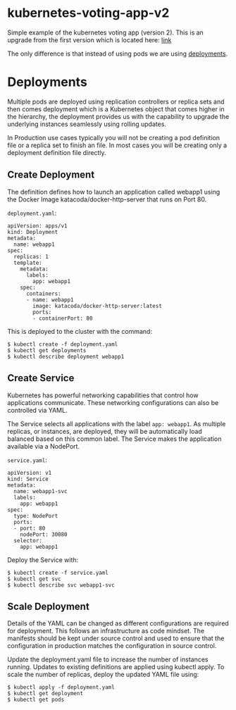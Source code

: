 # kubernetes-voting-app-v2

Simple example of the kubernetes voting app (version 2). This is an upgrade from the
first version which is located here: [link](https://github.com/karantan/kubernetes-voting-app-v1)

The only difference is that instead of using pods we are using [deployments](https://kubernetes.io/docs/concepts/workloads/controllers/deployment/).


# Deployments

Multiple pods are deployed using replication controllers or replica sets and then
comes deployment which is a Kubernetes object that comes higher in the hierarchy, the
deployment provides us with the capability to upgrade the underlying instances
seamlessly using rolling updates.

In Production use cases typically you will not be creating a pod definition file or
a replica set to finish an file. In most cases you will be creating only a deployment
definition file directly.


## Create Deployment

The definition defines how to launch an application called webapp1 using the Docker
Image katacoda/docker-http-server that runs on Port 80.


`deployment.yaml`:
```
apiVersion: apps/v1
kind: Deployment
metadata:
  name: webapp1
spec:
  replicas: 1
  template:
    metadata:
      labels:
        app: webapp1
    spec:
      containers:
      - name: webapp1
        image: katacoda/docker-http-server:latest
        ports:
        - containerPort: 80
```

This is deployed to the cluster with the command:

```
$ kubectl create -f deployment.yaml
$ kubectl get deployments
$ kubectl describe deployment webapp1
```


## Create Service

Kubernetes has powerful networking capabilities that control how applications
communicate. These networking configurations can also be controlled via YAML.

The Service selects all applications with the label `app: webapp1`. As multiple replicas, or
instances, are deployed, they will be automatically load balanced based on this common
label. The Service makes the application available via a NodePort.

`service.yaml`:
```
apiVersion: v1
kind: Service
metadata:
  name: webapp1-svc
  labels:
    app: webapp1
spec:
  type: NodePort
  ports:
  - port: 80
    nodePort: 30080
  selector:
    app: webapp1
```

Deploy the Service with:

```
$ kubectl create -f service.yaml
$ kubectl get svc
$ kubectl describe svc webapp1-svc
```

## Scale Deployment

Details of the YAML can be changed as different configurations are required for
deployment. This follows an infrastructure as code mindset. The manifests should be
kept under source control and used to ensure that the configuration in production
matches the configuration in source control.

Update the deployment.yaml file to increase the number of instances running.
Updates to existing definitions are applied using kubectl apply. To scale the number
of replicas, deploy the updated YAML file using:

```
$ kubectl apply -f deployment.yaml
$ kubectl get deployment
$ kubectl get pods
```
